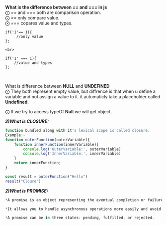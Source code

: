 **What is the difference between *==* and *===* in js** <br>
⨀ *==* and *===* both are comparison operation.<br>
⨀ *==* only compare value.<br>
⨀ *===* copares value and types. <br>

```
if('1'== 1){
     //only value
};

<br>

if('1' === 1){
    //value and types
};

```
<br>

What is difference between <b>NULL</b> and <b>UNDEFINED</b>   <br> 
⨀ They both represent empty value, but diffrence is that when u define a variable and not assign a value to it. it automaticly take a placeholder called <b>UndefIned</b>. <br>

⨀ If we try to access typeOf <b>Null</b>  we will get object.

***2)What is CLOSURE:***
```js
function bundled along with it's lexical scope is called closure.
Example:-
function outerFunction(outerVariable){
    function innerFunction(innerVariable){
        console.log('OuterVariable:', outerVariable)
        console.log('InnerVariable:', innerVariable)
    }
    return innerFunction;
}

const result = outerFunction("Hello")
result("Cloure")
```
***2)What is PROMISE:***
```js
*A promise is an object representing the eventual completion or failure of an asynchronous operation. is called promise.

*It allows you to handle asynchronous operations more easily and avoid callback hell by chaining .then() and .catch() methods.

*A promise can be in three states: pending, fulfilled, or rejected.
```
